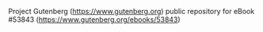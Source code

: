 Project Gutenberg (https://www.gutenberg.org) public repository for
eBook #53843 (https://www.gutenberg.org/ebooks/53843)
